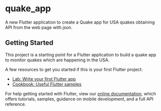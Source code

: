 # quake_app

A new Flutter application to create a Quake app for USA quakes obtaining API from the web page with json.

## Getting Started

This project is a starting point for a Flutter application to build a quake app to monitor quakes which are happening in the USA.

A few resources to get you started if this is your first Flutter project:

- [Lab: Write your first Flutter app](https://flutter.io/docs/get-started/codelab)
- [Cookbook: Useful Flutter samples](https://flutter.io/docs/cookbook)

For help getting started with Flutter, view our 
[online documentation](https://flutter.io/docs), which offers tutorials, 
samples, guidance on mobile development, and a full API reference.
